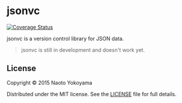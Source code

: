 # jsonvc

[![Coverage Status](https://coveralls.io/repos/builtinnya/jsonvc/badge.svg)](https://coveralls.io/r/builtinnya/jsonvc)

jsonvc is a version control library for JSON data.

> jsonvc is still in development and doesn't work yet.

## License

Copyright © 2015 Naoto Yokoyama

Distributed under the MIT license. See the [LICENSE](./LICENSE) file for full details.
